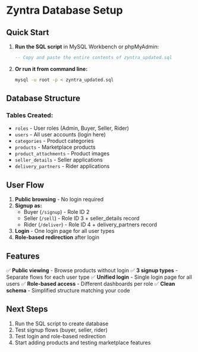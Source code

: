 # Zyntra Database Setup

## Quick Start

1. **Run the SQL script** in MySQL Workbench or phpMyAdmin:
   ```sql
   -- Copy and paste the entire contents of zyntra_updated.sql
   ```

2. **Or run it from command line:**
   ```bash
   mysql -u root -p < zyntra_updated.sql
   ```

## Database Structure

### Tables Created:
- `roles` - User roles (Admin, Buyer, Seller, Rider)
- `users` - All user accounts (login here)
- `categories` - Product categories
- `products` - Marketplace products
- `product_attachments` - Product images
- `seller_details` - Seller applications
- `delivery_partners` - Rider applications

## User Flow

1. **Public browsing** - No login required
2. **Signup as:**
   - Buyer (`/signup`) - Role ID 2
   - Seller (`/sell`) - Role ID 3 + seller_details record
   - Rider (`/deliver`) - Role ID 4 + delivery_partners record
3. **Login** - One login page for all user types
4. **Role-based redirection** after login

## Features

✅ **Public viewing** - Browse products without login
✅ **3 signup types** - Separate flows for each user type
✅ **Unified login** - Single login page for all users
✅ **Role-based access** - Different dashboards per role
✅ **Clean schema** - Simplified structure matching your code

## Next Steps

1. Run the SQL script to create database
2. Test signup flows (buyer, seller, rider)
3. Test login and role-based redirection
4. Start adding products and testing marketplace features
